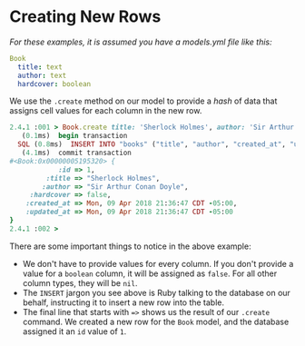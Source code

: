# Creating New Rows

_For these examples, it is assumed you have a models.yml file like this:_

``` yml
Book
  title: text
  author: text
  hardcover: boolean
```

We use the `.create` method on our model to provide a *hash* of data
that assigns cell values for each column in the new row.

``` ruby
2.4.1 :001 > Book.create title: 'Sherlock Holmes', author: 'Sir Arthur Conan Doyle'
   (0.1ms)  begin transaction
  SQL (0.8ms)  INSERT INTO "books" ("title", "author", "created_at", "updated_at") VALUES (?, ?, ?, ?)  [["title", "Sherlock Holmes"], ["author", "Sir Arthur Conan Doyle"], ["created_at", "2018-04-10 02:36:47.671802"], ["updated_at", "2018-04-10 02:36:47.671802"]]
   (4.1ms)  commit transaction
#<Book:0x00000005195320> {
            :id => 1,
         :title => "Sherlock Holmes",
        :author => "Sir Arthur Conan Doyle",
     :hardcover => false,
    :created_at => Mon, 09 Apr 2018 21:36:47 CDT -05:00,
    :updated_at => Mon, 09 Apr 2018 21:36:47 CDT -05:00
}
2.4.1 :002 >
```

There are some important things to notice in the above example:

* We don't have to provide values for every column.  If you don't provide a value for a `boolean` column, it will be assigned as `false`.  For all other column types, they will be `nil`.
* The `INSERT` jargon you see above is Ruby talking to the database on our behalf, instructing it to insert a new row into the table.
* The final line that starts with `=>` shows us the result of our `.create` command.  We created a new row for the `Book` model, and the database assigned it an `id` value of `1`.
